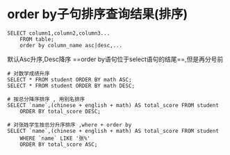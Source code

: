 # order by子句排序查询结果(排序)
``` 
SELECT column1,column2,column3... 
	FROM table;
	order by column_name asc|desc,...	
```
默认Asc升序,Desc降序
==order by语句位于select语句的结尾==,但是再分号前
```
# 对数学成绩升序
SELECT * FROM student ORDER BY math ASC;
SELECT * FROM student ORDER BY math DESC;

# 按总分降序排序 , 用别名排序
SELECT `name`,(chinese + english + math) AS total_score FROM student 
	ORDER BY total_score DESC;

# 对张姓学生按总分升序排序 ,where + order by
SELECT `name`,(chinese + english + math) AS total_score FROM student 
	WHERE `name` LIKE '张%' 
	ORDER BY total_score ASC;
```
